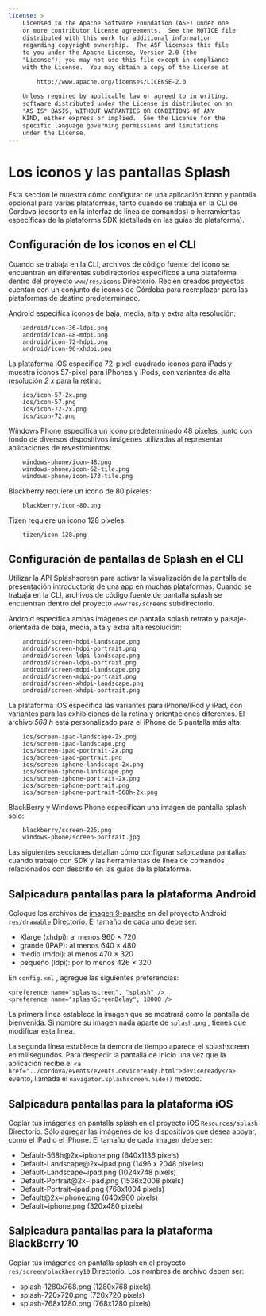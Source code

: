 ```yaml
---
license: >
    Licensed to the Apache Software Foundation (ASF) under one
    or more contributor license agreements.  See the NOTICE file
    distributed with this work for additional information
    regarding copyright ownership.  The ASF licenses this file
    to you under the Apache License, Version 2.0 (the
    "License"); you may not use this file except in compliance
    with the License.  You may obtain a copy of the License at

        http://www.apache.org/licenses/LICENSE-2.0

    Unless required by applicable law or agreed to in writing,
    software distributed under the License is distributed on an
    "AS IS" BASIS, WITHOUT WARRANTIES OR CONDITIONS OF ANY
    KIND, either express or implied.  See the License for the
    specific language governing permissions and limitations
    under the License.
---
```


# Los iconos y las pantallas Splash

Esta sección le muestra cómo configurar de una aplicación icono y pantalla opcional para varias plataformas, tanto cuando se trabaja en la CLI de Cordova (descrito en la interfaz de línea de comandos) o herramientas específicas de la plataforma SDK (detallada en las guías de plataforma).

## Configuración de los iconos en el CLI

Cuando se trabaja en la CLI, archivos de código fuente del icono se encuentran en diferentes subdirectorios específicos a una plataforma dentro del proyecto `www/res/icons` Directorio. Recién creados proyectos cuentan con un conjunto de iconos de Córdoba para reemplazar para las plataformas de destino predeterminado.

Android especifica iconos de baja, media, alta y extra alta resolución:

        android/icon-36-ldpi.png
        android/icon-48-mdpi.png
        android/icon-72-hdpi.png
        android/icon-96-xhdpi.png
    

La plataforma iOS especifica 72-pixel-cuadrado iconos para iPads y muestra iconos 57-pixel para iPhones y iPods, con variantes de alta resolución *2 x* para la retina:

        ios/icon-57-2x.png
        ios/icon-57.png
        ios/icon-72-2x.png
        ios/icon-72.png
    

Windows Phone especifica un icono predeterminado 48 píxeles, junto con fondo de diversos dispositivos imágenes utilizadas al representar aplicaciones de revestimientos:

        windows-phone/icon-48.png
        windows-phone/icon-62-tile.png
        windows-phone/icon-173-tile.png
    

Blackberry requiere un icono de 80 píxeles:

        blackberry/icon-80.png
    

Tizen requiere un icono 128 píxeles:

        tizen/icon-128.png
    

## Configuración de pantallas de Splash en el CLI

Utilizar la API Splashscreen para activar la visualización de la pantalla de presentación introductoria de una app en muchas plataformas. Cuando se trabaja en la CLI, archivos de código fuente de pantalla splash se encuentran dentro del proyecto `www/res/screens` subdirectorio.

Android especifica ambas imágenes de pantalla splash retrato y paisaje-orientada de baja, media, alta y extra alta resolución:

        android/screen-hdpi-landscape.png
        android/screen-hdpi-portrait.png
        android/screen-ldpi-landscape.png
        android/screen-ldpi-portrait.png
        android/screen-mdpi-landscape.png
        android/screen-mdpi-portrait.png
        android/screen-xhdpi-landscape.png
        android/screen-xhdpi-portrait.png
    

La plataforma iOS especifica las variantes para iPhone/iPod y iPad, con variantes para las exhibiciones de la retina y orientaciones diferentes. El archivo *568 h* está personalizado para el iPhone de 5 pantalla más alta:

        ios/screen-ipad-landscape-2x.png
        ios/screen-ipad-landscape.png
        ios/screen-ipad-portrait-2x.png
        ios/screen-ipad-portrait.png
        ios/screen-iphone-landscape-2x.png
        ios/screen-iphone-landscape.png
        ios/screen-iphone-portrait-2x.png
        ios/screen-iphone-portrait.png
        ios/screen-iphone-portrait-568h-2x.png
    

BlackBerry y Windows Phone especifican una imagen de pantalla splash solo:

        blackberry/screen-225.png
        windows-phone/screen-portrait.jpg
    

Las siguientes secciones detallan cómo configurar salpicadura pantallas cuando trabajo con SDK y las herramientas de línea de comandos relacionados con descrito en las guías de la plataforma.

## Salpicadura pantallas para la plataforma Android

Coloque los archivos de [imagen 9-parche][1] en del proyecto Android `res/drawable` Directorio. El tamaño de cada uno debe ser:

 [1]: https://developer.android.com/tools/help/draw9patch.html

*   Xlarge (xhdpi): al menos 960 × 720
*   grande (IPAP): al menos 640 × 480
*   medio (mdpi): al menos 470 × 320
*   pequeño (ldpi): por lo menos 426 × 320

En `config.xml` , agregue las siguientes preferencias:

    <preference name="splashscreen", "splash" />
    <preference name="splashScreenDelay", 10000 />
    

La primera línea establece la imagen que se mostrará como la pantalla de bienvenida. Si nombre su imagen nada aparte de `splash.png` , tienes que modificar esta línea.

La segunda línea establece la demora de tiempo aparece el splashscreen en milisegundos. Para despedir la pantalla de inicio una vez que la aplicación recibe el `<a href="../cordova/events/events.deviceready.html">deviceready</a>` evento, llamada el `navigator.splashscreen.hide()` método.

## Salpicadura pantallas para la plataforma iOS

Copiar tus imágenes en pantalla splash en el proyecto iOS `Resources/splash` Directorio. Sólo agregar las imágenes de los dispositivos que desea apoyar, como el iPad o el iPhone. El tamaño de cada imagen debe ser:

*   Default-568h@2x~iphone.png (640x1136 pixels)
*   Default-Landscape@2x~ipad.png (1496 x 2048 píxeles)
*   Default-Landscape~ipad.png (1024x748 pixels)
*   Default-Portrait@2x~ipad.png (1536x2008 pixels)
*   Default-Portrait~ipad.png (768x1004 pixels)
*   Default@2x~iphone.png (640x960 pixels)
*   Default~iphone.png (320x480 pixels)

## Salpicadura pantallas para la plataforma BlackBerry 10

Copiar tus imágenes en pantalla splash en el proyecto `res/screen/blackberry10` Directorio. Los nombres de archivo deben ser:

*   splash-1280x768.png (1280x768 pixels)
*   splash-720x720.png (720x720 pixels)
*   splash-768x1280.png (768x1280 pixels)